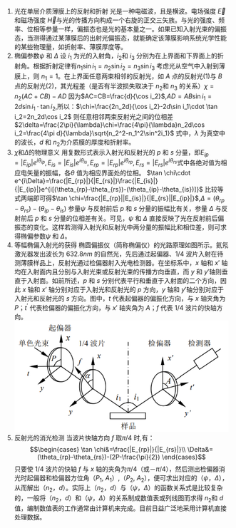 1. 光在单层介质薄膜上的反射和折射
   光是一种电磁波，且是横波。电场强度 $\overrightarrow{E}$和磁场强度 $\overrightarrow{H}$与光的传播方向构成一个右旋的正交三矢族。与光的强度、频率、位相等参量一样，偏振态也是光的基本量之一。如果已知入射光束的偏振态，当测得通过某薄膜后的出射光偏振态，就能确定该薄膜影响系统光学性能的某些物理量，如折射率、薄膜厚度等。
2. 椭偏参数$ψ$ 和 $Δ$
   设 $i_1$ 为光的入射角，$i_2$和 $i_3$ 分别为在上界面和下界面上的折射角。根据折射定律有$n_1\sin i_1=n_2\sin i_2=n_3\sin i_3$
   考虑光从空气中入射到薄膜上，则 $n_1=1$。在上界面任意两束相邻的反射光，如 $A$ 点的反射光(1)与 $B$ 点的反射光(2)，其光程差（是否有半波损失取决于 $n_2$和 $n_3$ 的关系）$\chi=n_2(AC+CB)-AD$
   因为$AC=CB=\frac{d}{\cos i_2}$,$AD=AB\sin i_1=2d\sin i_1\cdot \tan i_2$,所以：$\chi=\frac{2n_2d}{\cos i_2}-2d\sin i_1\cdot \tan i_2=2n_2d\cos i_2$
   则任意相邻两束反射光之间的位相差$2\delta=\frac{2\pi}{\lambda}\chi=\frac{4\pi}{\lambda}n_2d\cos i_2=\frac{4\pi d}{\lambda}\sqrt{n_2^2-n_1^2\sin^2i_1}$
   式中，$λ$ 为真空中的波长，$d$ 和 $n_2$为介质膜的厚度和折射率。
3. $\chi$和$\Delta$的物理意义
   用复数形式表示入射光和反射光的 $p$ 和 $s$ 分量，即$E_{ip}=|E_{ip}|e^{i\theta_{ip}},E_{is}=|E_{is}|e^{i\theta_{is}},E_{rp}=|E_{rp}|e^{i\theta_{rp}},E_{rs}=|E_{rs}|e^{i\theta_{rs}}$式中各绝对值为相应电矢量的振幅，各$θ$ 值为相应界面处的位相。
   $\tan \chi\cdot e^{i\Delta}=\frac{|E_{rp}|}{|E_{rs}|}\frac{|E_{is}|}{|E_{ip}|}e^{i[(\theta_{rp}-\theta_{rs})-(\theta_{ip}-\theta_{is})]}$
   比较等式两端即可得$\tan \chi=\frac{|E_{rp}||E_{is}|}{|E_{rs}||E_{ip}|}$,$\Delta=(\theta_{rp}-\theta_{rs})-(\theta_{ip}-\theta_{is})$
   参量$ψ$ 与反射前后 $p$ 和 $s$ 分量的振幅比有关，参量 $Δ$ 与反射前后 $p$ 和 $s$ 分量的位相差有关。可见，$ψ$ 和 $Δ$ 直接反映了光在反射前后偏振态的变化。这样若测得入射光和反射光中两分量的振幅比和相位差，则可求得椭偏参数$ψ$ 和 $Δ$。
4. 等幅椭偏入射光的获得
   椭圆偏振仪（简称椭偏仪）的光路原理如图所示。氦氖激光器发出波长为 $632. 8nm$ 的自然光，先后通过起偏器、$1/4$ 波片入射在待测薄膜样品上，反射光通过检偏器射入光电检测器。在坐标系中，$x$ 轴和 $x'$ 轴均在入射面内且分别与入射光束或反射光束的传播方向垂直，而 $y$ 和 $y'$轴则垂直于入射面。如前所述，$p$ 和 $s$ 分别代表平行和垂直于入射面的二个方向，因此 $x$ 轴和 $x'$ 轴分别对应于入射光和反射光的 $p$ 方向，$y$ 轴和 $y'$轴分别对应于入射光和反射光的 $s$ 方向。图中，$t$ 代表起偏器的偏振化方向，与 $x$ 轴夹角为 $P$；$t^{'}$ 代表检偏器的偏振化方向，与 $x'$ 轴夹角为 $A$；$f$ 代表 $1/4$ 波片的快轴方向。
   ![](1.png)
5. 反射光的消光检测
   当波片快轴方向 $f$ 取$π /4$ 时,有：
   $$\begin{cases}
       \tan \chi&=\frac{|E_{rp}|}{|E_{rs}|}\\
       \Delta&=(\theta_{rp}-\theta_{rs})-(2P-\frac{\pi}{2})
   \end{cases}$$
   只要使 $1/4$ 波片的快轴 $f$ 与 $x$ 轴的夹角为$π /4$（或$－π /4$），然后测出检偏器消光时起偏器和检偏器方位角（$P_1$, $A_1$）,（$P_2$, $A_2$），便可求出对应的$（ψ，Δ）$，从而解出$（n_2，d）$。实际上$（n_2，d）$与$（ψ，Δ）$的函数关系式是比较复杂的，一般将$（n_2，d）$和$（ψ，Δ）$的关系制成数值表或列线图而求得 $n_2$和 $d$ 值，编制数值表的工作通常由计算机来完成。目前日益广泛地采用计算机直接处理数据。